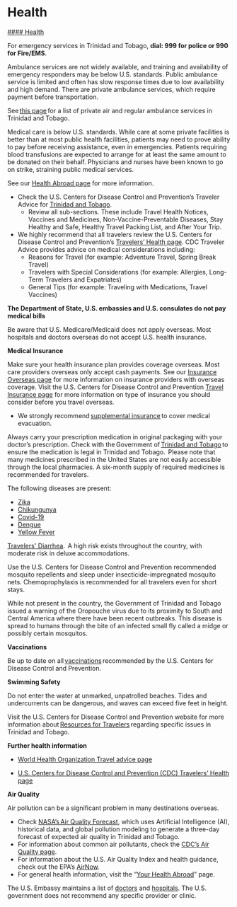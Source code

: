 # Health

[#### Health](javascript:void(0); "Health")

For emergency services in Trinidad and Tobago, **dial: 999 for police or 990 for Fire/EMS**.

Ambulance services are not widely available, and training and availability of emergency responders may be below U.S. standards. Public ambulance service is limited and often has slow response times due to low availability and high demand. There are private ambulance services, which require payment before transportation.

See [this page](https://www.findyello.com/trinidad/ambulance-service/) for a list of private air and regular ambulance services in Trinidad and Tobago.

Medical care is below U.S. standards. While care at some private facilities is better than at most public health facilities, patients may need to prove ability to pay before receiving assistance, even in emergencies. Patients requiring blood transfusions are expected to arrange for at least the same amount to be donated on their behalf. Physicians and nurses have been known to go on strike, straining public medical services.

See our [Health Abroad page](https://travel.state.gov/content/travel/en/international-travel/before-you-go/your-health-abroad.html) for more information.

* Check the U.S. Centers for Disease Control and Prevention’s Traveler Advice for [Trinidad and Tobago](https://wwwnc.cdc.gov/travel/destinations/traveler/none/trinidad-and-tobago?s_cid=ncezid-dgmq-travel-single-001).
  + Review all sub-sections. These include Travel Health Notices, Vaccines and Medicines, Non-Vaccine-Preventable Diseases, Stay Healthy and Safe, Healthy Travel Packing List, and After Your Trip.
* We highly recommend that all travelers review the U.S. Centers for Disease Control and Prevention’s [Travelers’ Health page](https://wwwnc.cdc.gov/travel/page/traveler-information-center). CDC Traveler Advice provides advice on medical considerations including:
  + Reasons for Travel (for example: Adventure Travel, Spring Break Travel)
  + Travelers with Special Considerations (for example: Allergies, Long-Term Travelers and Expatriates)
  + General Tips (for example: Traveling with Medications, Travel Vaccines)

**The Department of State, U.S. embassies and U.S. consulates do not pay medical bills**

Be aware that U.S. Medicare/Medicaid does not apply overseas. Most hospitals and doctors overseas do not accept U.S. health insurance.

**Medical Insurance**

Make sure your health insurance plan provides coverage overseas. Most care providers overseas only accept cash payments. See our [Insurance Overseas page](https://travel.state.gov/content/travel/en/international-travel/before-you-go/your-health-abroad/Insurance_Coverage_Overseas.html?cq_ck=1708701048867) for more information on insurance providers with overseas coverage. Visit the U.S. Centers for Disease Control and Prevention [Travel Insurance page](https://wwwnc.cdc.gov/travel/page/insurance) for more information on type of insurance you should consider before you travel overseas.

* We strongly recommend [supplemental insurance](https://travel.state.gov/content/travel/en/international-travel/before-you-go/your-health-abroad/Insurance_Coverage_Overseas.html) to cover medical evacuation.

Always carry your prescription medication in original packaging with your doctor’s prescription. Check with the Government of [Trinidad and Tobago](http://www.customs.gov.tt/) to ensure the medication is legal in Trinidad and Tobago.  Please note that many medicines prescribed in the United States are not easily accessible through the local pharmacies. A six-month supply of required medicines is recommended for travelers.

The following diseases are present:

* [Zika](https://www.cdc.gov/zika/index.html)
* [Chikungunya](https://www.cdc.gov/chikungunya/index.html)
* [Covid-19](https://www.cdc.gov/coronavirus/2019-nCoV/index.html)
* [Dengue](https://wwwnc.cdc.gov/travel/diseases/dengue)
* [Yellow Fever](https://www.cdc.gov/yellowfever/index.html)

[Travelers' Diarrhea](https://wwwnc.cdc.gov/travel/page/travelers-diarrhea).  A high risk exists throughout the country, with moderate risk in deluxe accommodations.

Use the U.S. Centers for Disease Control and Prevention recommended mosquito repellents and sleep under insecticide-impregnated mosquito nets. Chemoprophylaxis is recommended for all travelers even for short stays.

While not present in the country, the Government of Trinidad and Tobago issued a warning of the Oropouche virus due to its proximity to South and Central America where there have been recent outbreaks. This disease is spread to humans through the bite of an infected small fly called a midge or possibly certain mosquitos.

**Vaccinations**

Be up to date on all [vaccinations](https://wwwnc.cdc.gov/travel/destinations/traveler/none/trinidad-and-tobago?s_cid=ncezid-dgmq-travel-single-001#vaccines-and-medicines) recommended by the U.S. Centers for Disease Control and Prevention.

**Swimming Safety**

Do not enter the water at unmarked, unpatrolled beaches. Tides and undercurrents can be dangerous, and waves can exceed five feet in height.

Visit the U.S. Centers for Disease Control and Prevention website for more information about [Resources for Travelers](https://wwwnc.cdc.gov/travel/page/traveler-information-center) regarding specific issues in Trinidad and Tobago.

**Further health information**

* [World Health Organization Travel advice page](https://www.who.int/travel-advice)

* [U.S. Centers for Disease Control and Prevention (CDC) Travelers’ Health page](https://wwwnc.cdc.gov/travel/destinations/list)

**Air Quality**

Air pollution can be a significant problem in many destinations overseas.

* Check [NASA’s Air Quality Forecast](https://aeronet.gsfc.nasa.gov/new_web/aqforecast), which uses Artificial Intelligence (AI), historical data, and global pollution modeling to generate a three-day forecast of expected air quality in Trinidad and Tobago.
* For information about common air pollutants, check the [CDC’s Air Quality page](https://www.cdc.gov/air-quality/pollutants/).
* For information about the U.S. Air Quality Index and health guidance, check out the EPA’s [AirNow](https://www.airnow.gov/aqi/aqi-basics/).
* For general health information, visit the “[Your Health Abroad](https://travel.state.gov/content/travel/en/international-travel/before-you-go/your-health-abroad.html)” page.

The U.S. Embassy maintains a list of [doctors](https://tt.usembassy.gov/wp-content/uploads/sites/52/2024/07/ACS-Doctors-Listing-2024.pdf) and [hospitals](https://tt.usembassy.gov/wp-content/uploads/sites/52/2024/11/Public-Private-hospital-listing.pdf). The U.S. government does not recommend any specific provider or clinic.